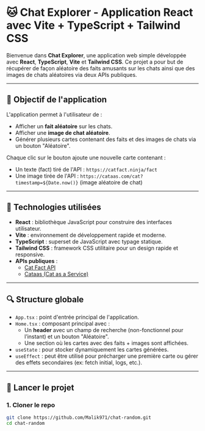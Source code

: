 # 🐱 Chat Explorer - Application React avec Vite + TypeScript + Tailwind CSS

Bienvenue dans **Chat Explorer**, une application web simple développée avec **React**, **TypeScript**, **Vite** et **Tailwind CSS**. Ce projet a pour but de récupérer de façon aléatoire des faits amusants sur les chats ainsi que des images de chats aléatoires via deux APIs publiques.

---

## 🎯 Objectif de l'application

L'application permet à l'utilisateur de :

- Afficher un **fait aléatoire** sur les chats.
- Afficher une **image de chat aléatoire**.
- Générer plusieurs cartes contenant des faits et des images de chats via un bouton "Aléatoire".

Chaque clic sur le bouton ajoute une nouvelle carte contenant :
- Un texte (fact) tiré de l'API : `https://catfact.ninja/fact`
- Une image tirée de l'API : `https://cataas.com/cat?timestamp=${Date.now()}` (image aléatoire de chat)

---

## 🧠 Technologies utilisées

- **React** : bibliothèque JavaScript pour construire des interfaces utilisateur.
- **Vite** : environnement de développement rapide et moderne.
- **TypeScript** : superset de JavaScript avec typage statique.
- **Tailwind CSS** : framework CSS utilitaire pour un design rapide et responsive.
- **APIs publiques** :
  - [Cat Fact API](https://catfact.ninja)
  - [Cataas (Cat as a Service)](https://cataas.com)

---

## 🔍 Structure globale

- `App.tsx` : point d'entrée principal de l'application.
- `Home.tsx` : composant principal avec :
  - Un **header** avec un champ de recherche (non-fonctionnel pour l’instant) et un bouton "Aléatoire".
  - Une section où les cartes avec des faits + images sont affichées.
- `useState` : pour stocker dynamiquement les cartes générées.
- `useEffect` : peut être utilisé pour précharger une première carte ou gérer des effets secondaires (ex: fetch initial, logs, etc.).

---

## 🚀 Lancer le projet

### 1. Cloner le repo

```bash
git clone https://github.com/Malik971/chat-random.git
cd chat-random
